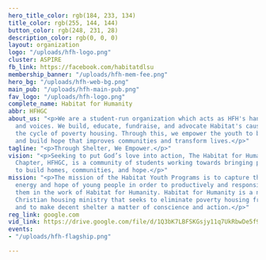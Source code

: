 ```yaml
---
hero_title_color: rgb(184, 233, 134)
title_color: rgb(255, 144, 144)
button_color: rgb(248, 231, 28)
description_color: rgb(0, 0, 0)
layout: organization
logo: "/uploads/hfh-logo.png"
cluster: ASPIRE
fb_link: https://facebook.com/habitatdlsu
membership_banner: "/uploads/hfh-mem-fee.png"
hero_bg: "/uploads/hfh-web-bg.png"
main_pub: "/uploads/hfh-main-pub.png"
fav_logo: "/uploads/hfh-logo.png"
complete_name: Habitat for Humanity
abbr: HFHGC
about_us: "<p>We are a student-run organization which acts as HFH's hands, heart,
  and voices. We build, educate, fundraise, and advocate Habitat's cause to eliminate
  the cycle of poverty housing. Through this, we empower the youth to build homes
  and build hope that improves communities and transform lives.</p>"
tagline: "<p>Through Shelter, We Empower.</p>"
vision: "<p>Seeking to put God’s love into action, The Habitat for Humanity - Green
  Chapter, HFHGC, is a community of students working towards bringing people together
  to build homes, communities, and hope.</p>"
mission: "<p>The mission of the Habitat Youth Programs is to capture the imagination,
  energy and hope of young people in order to productively and responsibly involve
  them in the work of Habitat for Humanity. Habitat for Humanity is a nonprofit, ecumenical
  Christian housing ministry that seeks to eliminate poverty housing from the world
  and to make decent shelter a matter of conscience and action.</p>"
reg_link: google.com
vid_link: https://drive.google.com/file/d/1Q3bK7LBFSKGsjy11q7UkRbwDe5f9DE7-/preview
events:
- "/uploads/hfh-flagship.png"

---
```

